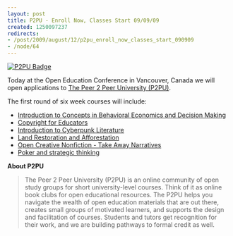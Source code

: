 ```yaml
--- 
layout: post
title: P2PU - Enroll Now, Classes Start 09/09/09
created: 1250097237
redirects:
- /post/2009/august/12/p2pu_enroll_now_classes_start_090909
- /node/64
---
```

<a href="http://www.flickr.com/photos/johndbritton/3815329932/"><img src="http://farm4.static.flickr.com/3038/3815329932_fd52a4d57e_o.png" alt="P2PU Badge" /></a>

Today at the Open Education Conference in Vancouver, Canada we will open applications to <a href="http://p2pu.org">The Peer 2 Peer University (P2PU)</a>.

The first round of six week courses will include:

<ul>
<li><a href="http://www.peer2peeruniversity.net/BE-Outline">Introduction to Concepts in Behavioral Economics and Decision Making</a></li>
<li><a href="http://www.peer2peeruniversity.net/CE1-Outline">Copyright for Educators</a></li>
<li><a href="http://www.peer2peeruniversity.net/CY-Punk%C2%A0Outline">Introduction to Cyberpunk Literature</a></li>
<li><a href="http://www.peer2peeruniversity.net/LA-Land%C2%A0Outline">Land Restoration and Afforestation</a></li>
<li><a href="http://www.peer2peeruniversity.net/Open-CNF-Outline">Open Creative Nonfiction - Take Away Narratives</a></li>
<li><a href="http://www.peer2peeruniversity.net/PO-Poker%C2%A0Outline">Poker and strategic thinking</a></li>
</ul>

<strong>About P2PU</strong>
<blockquote>The Peer 2 Peer University (P2PU) is an online community of open study groups for short university-level courses. Think of it as online book clubs for open educational resources. The P2PU helps you navigate the wealth of open education materials that are out there, creates small groups of motivated learners, and supports the design and facilitation of courses. Students and tutors get recognition for their work, and we are building pathways to formal credit as well.</blockquote>
